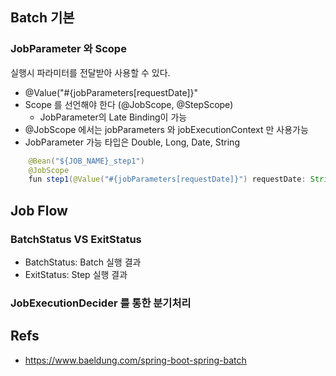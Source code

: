 

## Batch 기본
### JobParameter 와 Scope
실행시 파라미터를 전달받아 사용할 수 있다. 
- @Value("#{jobParameters[requestDate]}"
- Scope 를 선언해야 한다 (@JobScope, @StepScope)
  * JobParameter의 Late Binding이 가능
- @JobScope 에서는 jobParameters 와 jobExecutionContext 만 사용가능
- JobParameter 가능 타입은 Double, Long, Date, String
  
```java
    @Bean("${JOB_NAME}_step1")
    @JobScope
    fun step1(@Value("#{jobParameters[requestDate]}") requestDate: String?): Step {

```
## Job Flow
### BatchStatus VS ExitStatus
- BatchStatus: Batch 실행 결과
- ExitStatus: Step 실행 결과

### JobExecutionDecider 를 통한 분기처리




## Refs
- https://www.baeldung.com/spring-boot-spring-batch
